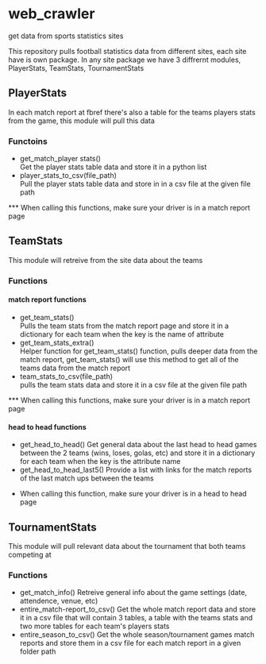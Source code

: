 # web_crawler
get data from sports statistics sites

This repository pulls football statistics data from different sites, each site have is own package.
In any site package we have 3 diffrernt modules, PlayerStats, TeamStats, TournamentStats

## PlayerStats
In each match report at fbref there's also a table for the teams players stats from the game, this module will pull this data 
### Functoins
- get_match_player stats() \
  Get the player stats table data and store it in a python list
- player_stats_to_csv(file_path) \
  Pull the player stats table data and store in in a csv file at the given file path

*** When calling this functions, make sure your driver is in a match report page

## TeamStats
This module will retreive from the site data about the teams
### Functions
#### match report functions
- get_team_stats() \
  Pulls the team stats from the match report page and store it in a dictionary for each team when the key is the name of attribute
- get_team_stats_extra() \
  Helper function for get_team_stats() function, pulls deeper data from the match report, get_team_stats() will use this method to get all of the teams data from the       match report
- team_stats_to_csv(file_path) \
  pulls the team stats data and store it in a csv file at the given file path

*** When calling this functions, make sure your driver is in a match report page

#### head to head functions
- get_head_to_head()
  Get general data about the last head to head games between the 2 teams (wins, loses, golas, etc) and store it in a dictionary for each team when the key is the         attribute name
- get_head_to_head_last5()
  Provide a list with links for the match reports of the last match ups between the teams
  
* When calling this function, make sure your driver is in a head to head page

## TournamentStats
This module will pull relevant data about the tournament that both teams competing at
### Functions
- get_match_info()
  Retreive general info about the game settings (date, attendence, venue, etc)
- entire_match-report_to_csv()
  Get the whole match report data and store it in a csv file that will contain 3 tables, a table with the teams stats and two more tables for each team's players stats
- entire_season_to_csv()
  Get the whole season/tournament games match reports and store them in a csv file for each match report in a given folder path

  
